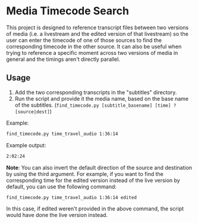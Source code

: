 # Media Timecode Search

This project is designed to reference transcript files between two versions of media (i.e. a livestream and the edited version of that livestream) so the user can enter the timecode of one of those sources to find the corresponding timecode in the other source. It can also be useful when trying to reference a specific moment across two versions of media in general and the timings aren't directly parallel.

## Usage

1. Add the two corresponding transcripts in the "subtitles" directory.
2. Run the script and provide it the media name, based on the base name of the subtitles. (`find_timecode.py [subtitle_basename] [time] ?[source|dest]`)

Example:
```sh
find_timecode.py time_travel_audio 1:36:14
```
Example output:
```sh
2:02:24
```

**Note**: You can also invert the default direction of the source and destination by using the third argument. For example, if you want to find the corresponding time for the edited version instead of the live version by default, you can use the following command:
```sh
find_timecode.py time_travel_audio 1:36:14 edited
```
In this case, if edited weren't provided in the above command, the script would have done the live version instead.